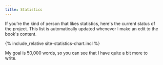 ```yaml
---
title: Statistics
---
```


If you're the kind of person that likes statistics, here's the current status of the project. This list is automatically updated whenever I make an edit to the book's content.

{% include_relative site-statistics-chart.incl %}

My goal is 50,000 words, so you can see that I have quite a bit more to write.